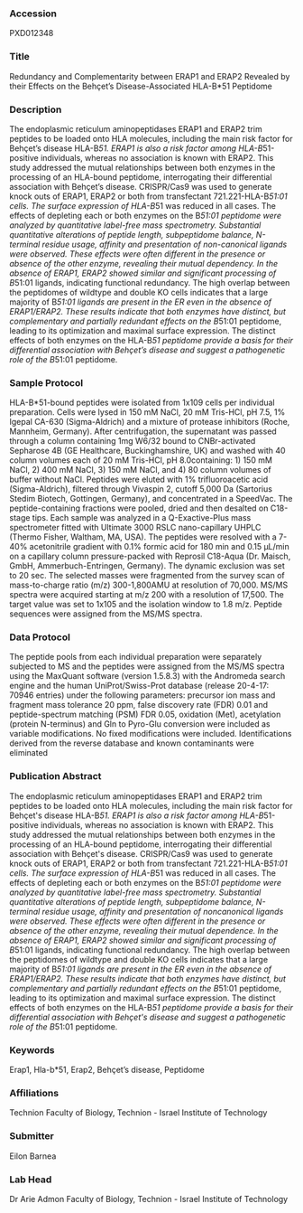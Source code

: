 ### Accession
PXD012348

### Title
Redundancy and Complementarity between ERAP1 and ERAP2 Revealed by their Effects on the Behçet’s Disease-Associated HLA-B*51 Peptidome

### Description
The endoplasmic reticulum aminopeptidases ERAP1 and ERAP2 trim peptides to be loaded onto HLA molecules, including the main risk factor for Behçet’s disease HLA-B*51. ERAP1 is also a risk factor among HLA-B*51-positive individuals, whereas no association is known with ERAP2. This study addressed the mutual relationships between both enzymes in the processing of an HLA-bound peptidome, interrogating their differential association with Behçet’s disease. CRISPR/Cas9 was used to generate knock outs of ERAP1, ERAP2 or both from transfectant 721.221-HLA-B*51:01 cells. The surface expression of HLA-B*51 was reduced in all cases. The effects of depleting each or both enzymes on the B*51:01 peptidome were analyzed by quantitative label-free mass spectrometry. Substantial quantitative alterations of peptide length, subpeptidome balance, N-terminal residue usage, affinity and presentation of non-canonical ligands were observed. These effects were often different in the presence or absence of the other enzyme, revealing their mutual dependency. In the absence of ERAP1, ERAP2 showed similar and significant processing of B*51:01 ligands, indicating functional redundancy. The high overlap between the peptidomes of wildtype and double KO cells indicates that a large majority of B*51:01 ligands are present in the ER even in the absence of ERAP1/ERAP2. These results indicate that both enzymes have distinct, but complementary and partially redundant effects on the B*51:01 peptidome, leading to its optimization and maximal surface expression. The distinct effects of both enzymes on the HLA-B*51 peptidome provide a basis for their differential association with Behçet’s disease and suggest a pathogenetic role of the B*51:01 peptidome.

### Sample Protocol
HLA-B*51-bound peptides were isolated from 1x109 cells per individual preparation. Cells were lysed in 150 mM NaCl, 20 mM Tris-HCl, pH 7.5, 1% Igepal CA-630 (Sigma-Aldrich) and a mixture of protease inhibitors (Roche, Mannheim, Germany). After centrifugation, the supernatant was passed through a column containing 1mg W6/32 bound to CNBr-activated Sepharose 4B (GE Healthcare, Buckinghamshire, UK) and washed with 40 column volumes each of 20 mM Tris-HCl, pH 8.0containing: 1) 150 mM NaCl, 2) 400 mM NaCl, 3) 150 mM NaCl, and 4) 80 column volumes of buffer without NaCl. Peptides were eluted with 1% trifluoroacetic acid (Sigma-Aldrich), filtered through Vivaspin 2, cutoff 5,000 Da (Sartorius Stedim Biotech, Gottingen, Germany), and concentrated in a SpeedVac. The peptide-containing fractions were pooled, dried and then desalted on C18-stage tips. Each sample was analyzed in a Q-Exactive-Plus mass spectrometer fitted with Ultimate 3000 RSLC nano-capillary UHPLC (Thermo Fisher, Waltham, MA, USA). The peptides were resolved with a 7-40% acetonitrile gradient with 0.1% formic acid for 180 min and 0.15 µL/min on a capillary column pressure-packed with Reprosil C18-Aqua (Dr. Maisch, GmbH, Ammerbuch-Entringen, Germany). The dynamic exclusion was set to 20 sec. The selected masses were fragmented from the survey scan of mass-to-charge ratio (m/z) 300-1,800AMU at resolution of 70,000. MS/MS spectra were acquired starting at m/z 200 with a resolution of 17,500. The target value was set to 1x105 and the isolation window to 1.8 m/z. Peptide sequences were assigned from the MS/MS spectra.

### Data Protocol
The peptide pools from each individual preparation were separately subjected to MS and the peptides were assigned from the MS/MS spectra using the MaxQuant software (version 1.5.8.3) with the Andromeda search engine and the human UniProt/Swiss-Prot database (release 20-4-17: 70946 entries) under the following parameters: precursor ion mass and fragment mass tolerance 20 ppm, false discovery rate (FDR) 0.01 and peptide-spectrum matching (PSM) FDR 0.05, oxidation (Met), acetylation (protein N-terminus) and Gln to Pyro-Glu conversion were included as variable modifications. No fixed modifications were included. Identifications derived from the reverse database and known contaminants were eliminated

### Publication Abstract
The endoplasmic reticulum aminopeptidases ERAP1 and ERAP2 trim peptides to be loaded onto HLA molecules, including the main risk factor for Beh&#xe7;et's disease HLA-B*51. ERAP1 is also a risk factor among HLA-B*51-positive individuals, whereas no association is known with ERAP2. This study addressed the mutual relationships between both enzymes in the processing of an HLA-bound peptidome, interrogating their differential association with Beh&#xe7;et's disease. CRISPR/Cas9 was used to generate knock outs of ERAP1, ERAP2 or both from transfectant 721.221-HLA-B*51:01 cells. The surface expression of HLA-B*51 was reduced in all cases. The effects of depleting each or both enzymes on the B*51:01 peptidome were analyzed by quantitative label-free mass spectrometry. Substantial quantitative alterations of peptide length, subpeptidome balance, N-terminal residue usage, affinity and presentation of noncanonical ligands were observed. These effects were often different in the presence or absence of the other enzyme, revealing their mutual dependence. In the absence of ERAP1, ERAP2 showed similar and significant processing of B*51:01 ligands, indicating functional redundancy. The high overlap between the peptidomes of wildtype and double KO cells indicates that a large majority of B*51:01 ligands are present in the ER even in the absence of ERAP1/ERAP2. These results indicate that both enzymes have distinct, but complementary and partially redundant effects on the B*51:01 peptidome, leading to its optimization and maximal surface expression. The distinct effects of both enzymes on the HLA-B*51 peptidome provide a basis for their differential association with Beh&#xe7;et's disease and suggest a pathogenetic role of the B*51:01 peptidome.

### Keywords
Erap1, Hla-b*51, Erap2, Behçet’s disease, Peptidome

### Affiliations
Technion
Faculty of Biology, Technion - Israel Institute of Technology

### Submitter
Eilon Barnea

### Lab Head
Dr Arie Admon
Faculty of Biology, Technion - Israel Institute of Technology



